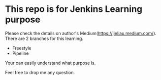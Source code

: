 # This repo is for Jenkins Learning purpose

Please check the details on author's Medium(https://jieliau.medium.com/). 
There are 2 branches for this learning.
 - Freestyle
 - Pipeline

Your can easily understand what purpose is.

Feel free to drop me any question. 
